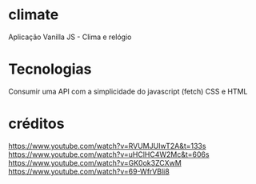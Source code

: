 # climate
Aplicação Vanilla JS - Clima e relógio

# Tecnologias
Consumir uma API com a simplicidade do javascript (fetch)
CSS e HTML

# créditos
https://www.youtube.com/watch?v=RVUMJUIwT2A&t=133s
https://www.youtube.com/watch?v=uHClHC4W2Mc&t=606s
https://www.youtube.com/watch?v=GK0ok3ZCXwM
https://www.youtube.com/watch?v=69-WfrVBli8